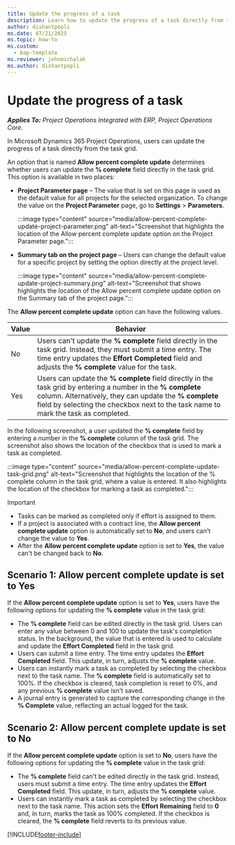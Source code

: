 ```yaml
---
title: Update the progress of a task
description: Learn how to update the progress of a task directly from the task grid.
author: dishantpopli
ms.date: 07/21/2025
ms.topic: how-to
ms.custom: 
  - bap-template
ms.reviewer: johnmichalak
ms.author: dishantpopli
---
```


# Update the progress of a task

_**Applies To:** Project Operations Integrated with ERP, Project Operations Core._

In Microsoft Dynamics 365 Project Operations, users can update the progress of a task directly from the task grid.

An option that is named **Allow percent complete update** determines whether users can update the **% complete** field directly in the task grid. This option is available in two places:

- **Project Parameter page** – The value that is set on this page is used as the default value for all projects for the selected organization. To change the value on the **Project Parameter** page, go to **Settings** \> **Parameters**.

    :::image type="content" source="media/allow-percent-complete-update-project-parameter.png" alt-text="Screenshot that highlights the location of the Allow percent complete update option on the Project Parameter page.":::

- **Summary tab on the project page** – Users can change the default value for a specific project by setting the option directly at the project level.

    :::image type="content" source="media/allow-percent-complete-update-project-summary.png" alt-text="Screenshot that shows highlights the location of the Allow percent complete update option on the Summary tab of the project page.":::

The **Allow percent complete update** option can have the following values.

| Value | Behavior |
|-------|----------|
| No | Users can't update the **% complete** field directly in the task grid. Instead, they must submit a time entry. The time entry updates the **Effort Completed** field and adjusts the **% complete** value for the task.|
| Yes | Users can update the **% complete** field directly in the task grid by entering a number in the **% complete** column. Alternatively, they can update the **% complete** field by selecting the checkbox next to the task name to mark the task as completed. |

In the following screenshot, a user updated the **% complete** field by entering a number in the **% complete** column of the task grid. The screenshot also shows the location of the checkbox that is used to mark a task as completed.

:::image type="content" source="media/allow-percent-complete-update-task-grid.png" alt-text="Screenshot that highlights the location of the % complete column in the task grid, where a value is entered. It also highlights the location of the checkbox for marking a task as completed.":::

> [!IMPORTANT]
> - Tasks can be marked as completed only if effort is assigned to them.
> - If a project is associated with a contract line, the **Allow percent complete update** option is automatically set to **No**, and users can't change the value to **Yes**.
> - After the **Allow percent complete update** option is set to **Yes**, the value can't be changed back to **No**.

## Scenario 1: Allow percent complete update is set to Yes

If the **Allow percent complete update** option is set to **Yes**, users have the following options for updating the **% complete** value in the task grid:

- The **% complete** field can be edited directly in the task grid. Users can enter any value between 0 and 100 to update the task's completion status. In the background, the value that is entered is used to calculate and update the **Effort Completed** field in the task grid.
- Users can submit a time entry. The time entry updates the **Effort Completed** field. This update, in turn, adjusts the **% complete** value.
- Users can instantly mark a task as completed by selecting the checkbox next to the task name. The **% complete** field is automatically set to 100%. If the checkbox is cleared, task completion is reset to 0%, and any previous **% complete** value isn't saved.
- A journal entry is generated to capture the corresponding change in the **% Complete** value, reflecting an actual logged for the task.

## Scenario 2: Allow percent complete update is set to No

If the **Allow percent complete update** option is set to **No**, users have the following options for updating the **% complete** value in the task grid:

- The **% complete** field can't be edited directly in the task grid. Instead, users must submit a time entry. The time entry updates the **Effort Completed** field. This update, in turn, adjusts the **% complete** value.
- Users can instantly mark a task as completed by selecting the checkbox next to the task name. This action sets the **Effort Remaining** field to **0** and, in turn, marks the task as 100% completed. If the checkbox is cleared, the **% complete** field reverts to its previous value.

[!INCLUDE[footer-include](../includes/footer-banner.md)]
